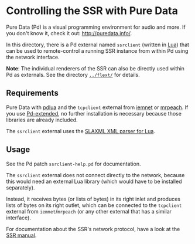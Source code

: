 Controlling the SSR with Pure Data
==================================

Pure Data (Pd) is a visual programming environment for audio and more.
If you don't know it, check it out: http://puredata.info/.

In this directory, there is a Pd external named `ssrclient` (written in [Lua][])
that can be used to remote-control a running SSR instance from within Pd using
the network interface.

**Note**: The individual renderers of the SSR can also be directly used within
Pd as externals.  See the directory [`../flext/`](../flext/) for details.

[Lua]: http://www.lua.org/

Requirements
------------

Pure Data with [pdlua][] and the `tcpclient` external from [iemnet][] or
[mrpeach][].
If you use [Pd-extended][], no further installation is necessary because
those libraries are already included.

[pdlua]: http://puredata.info/downloads/pdlua
[iemnet]: http://puredata.info/downloads/iemnet
[mrpeach]: http://pure-data.cvs.sourceforge.net/pure-data/externals/mrpeach/net/
[Pd-extended]: http://puredata.info/downloads/pd-extended

The `ssrclient` external uses the
[SLAXML XML parser for Lua](http://github.com/Phrogz/SLAXML).

Usage
-----

See the Pd patch `ssrclient-help.pd` for documentation.

The `ssrclient` external does not connect directly to the network, because this
would need an external Lua library (which would have to be installed
separately).

Instead, it receives bytes (or lists of bytes) in its right inlet and produces
lists of bytes on its right outlet, which can be connected to the `tcpclient`
external from `iemnet`/`mrpeach` (or any other external that has a similar
interface).

For documentation about the SSR's network protocol, have a look at the
[SSR manual](http://ssr.rtfd.org/en/latest/network.html).

<!--
vim:textwidth=80
-->
